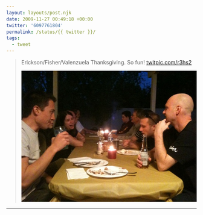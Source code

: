 ```yaml
---
layout: layouts/post.njk
date: 2009-11-27 00:49:18 +00:00
twitter: '6097761804'
permalink: /status/{{ twitter }}/
tags: 
  - tweet
---
```


> Erickson/Fisher/Valenzuela Thanksgiving. So fun! [twitpic.com/r3hs2](http://twitpic.com/r3hs2)
> 
> ![family around the table](/img/45512642.jpg)

---
